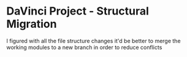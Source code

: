 # DaVinci Project - Structural Migration 
I figured with all the file structure changes it'd be better to merge the working modules to a new branch in order to reduce conflicts
